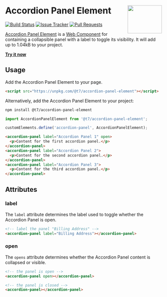 # Accordion Panel Element [<img src="https://t7.github.io/web-components/web_components-logo.svg" alt="" width="110" height="90" align="right">][Accordion Panel Element]

[![Build Status][cli-img]][cli-url]
[![Issue Tracker][git-img]][git-url]
[![Pull Requests][gpr-img]][gpr-url]

[Accordion Panel Element] is a [Web Component] for containing a collapsible
panel with a label to toggle its visibility. It will add up to 1.04kB to your
project.

**[Try it now](https://t7.github.io/web-components/accordion-panel-element/)**

## Usage

Add the Accordion Panel Element to your page.

```html
<script src="https://unpkg.com/@t7/accordion-panel-element"></script>
```

Alternatively, add the Accordion Panel Element to your project:

```sh
npm install @t7/accordion-panel-element
```

```js
import AccordionPanelElement from '@t7/accordion-panel-element';

customElements.define('accordion-panel', AccordionPanelElement);
```

```html
<accordion-panel label="Accordion Panel 1" open>
  <p>Content for the first accordion panel.</p>
</accordion-panel>
<accordion-panel label="Accordion Panel 2">
  <p>Content for the second accordion panel.</p>
</accordion-panel>
<accordion-panel label="Accordion Panel 3">
  <p>Content for the third accordion panel.</p>
</accordion-panel>
```

## Attributes

### label

  The `label` attribute determines the label used to toggle whether the
  Accordion Panel is open.

```html
<!-- label the panel "Billing Address" -->
<accordion-panel label="Billing Address"></accordion-panel>
```

### open

The `opens` attribute determines whether the Accordion Panel content is
collapsed or visible.

```html
<!-- the panel is open -->
<accordion-panel open></accordion-panel>
```

```html
<!-- the panel is closed -->
<accordion-panel></accordion-panel>
```

[Accordion Panel Element]: https://github.com/t7/web-components/tree/master/packages/accordion-panel-element
[Web Component]: https://github.com/t7/web-components

[cli-img]: https://img.shields.io/travis/t7/web-components/master.svg
[cli-url]: https://travis-ci.org/t7/web-components
[git-img]: https://img.shields.io/github/issues-raw/t7/web-components.svg
[git-url]: https://github.com/t7/web-components/issues
[gpr-img]: https://img.shields.io/github/issues-pr-raw/t7/web-components.svg
[gpr-url]: https://github.com/t7/web-components/pulls
